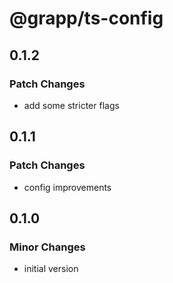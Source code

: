 # @grapp/ts-config

## 0.1.2

### Patch Changes

- add some stricter flags

## 0.1.1

### Patch Changes

- config improvements

## 0.1.0

### Minor Changes

- initial version
